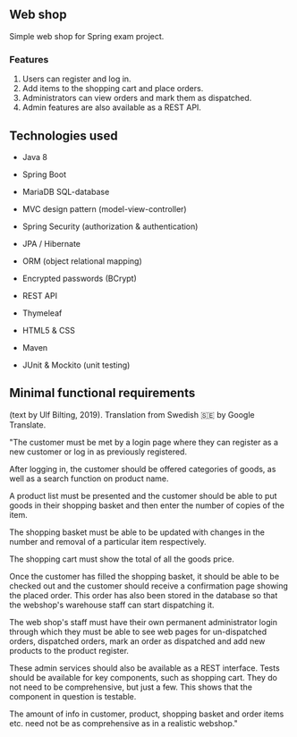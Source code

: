 ## Web shop

Simple web shop for Spring exam project.

### Features

1. Users can register and log in. 
1. Add items to the shopping cart and place orders.
1. Administrators can view orders and mark them as dispatched.
1. Admin features are also available as a REST API.


## Technologies used

* Java 8
* Spring Boot
* MariaDB SQL-database

* MVC design pattern (model-view-controller)
* Spring Security (authorization & authentication)
* JPA / Hibernate

* ORM (object relational mapping)
* Encrypted passwords (BCrypt)
* REST API

* Thymeleaf
* HTML5 & CSS
* Maven
* JUnit & Mockito (unit testing)

## Minimal functional requirements
(text by Ulf Bilting, 2019). Translation from Swedish :sweden: by Google Translate.

"The customer must be met by a login page where they can register as a new customer or log in as
previously registered.

After logging in, the customer should be offered categories of goods, as well as a search function on
product name.

A product list must be presented and the customer should be able to put goods in their shopping basket and then enter the number of copies of the item.

The shopping basket must be able to be updated with changes in the number and removal of a particular item respectively.

The shopping cart must show the total of all the goods price.

Once the customer has filled the shopping basket, it should be able to be checked out and the customer should receive a confirmation page showing the placed order. This order has also been stored in the database so that the webshop's warehouse staff can start dispatching it.

The web shop's staff must have their own permanent administrator login through which they must
be able to see web pages for un-dispatched orders, dispatched orders, mark an order as dispatched and add new products to the product register.

These admin services should also be available as a REST interface. Tests should be available for key components, such as shopping cart. They do not need to be comprehensive, but just a few. This shows that the component in question is testable.

The amount of info in customer, product, shopping basket and order items etc. need not be as comprehensive as in a realistic webshop."
